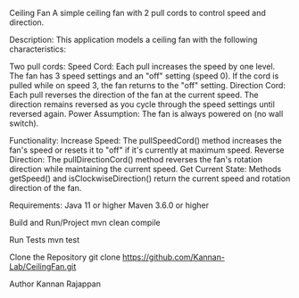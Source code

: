 Ceiling Fan
A simple ceiling fan with 2 pull cords to control speed and direction.

Description:
This application models a ceiling fan with the following characteristics:

Two pull cords:
Speed Cord: Each pull increases the speed by one level. The fan has 3 speed settings and an "off" setting (speed 0). If the cord is pulled while on speed 3, the fan returns to the "off" setting.
Direction Cord: Each pull reverses the direction of the fan at the current speed. The direction remains reversed as you cycle through the speed settings until reversed again.
Power Assumption: The fan is always powered on (no wall switch).

Functionality:
Increase Speed: The pullSpeedCord() method increases the fan's speed or resets it to "off" if it's currently at maximum speed.
Reverse Direction: The pullDirectionCord() method reverses the fan's rotation direction while maintaining the current speed.
Get Current State: Methods getSpeed() and isClockwiseDirection() return the current speed and rotation direction of the fan.

Requirements:
Java 11 or higher
Maven 3.6.0 or higher

Build and Run/Project
mvn clean compile

Run Tests
mvn test

Clone the Repository
git clone https://github.com/Kannan-Lab/CeilingFan.git

Author
Kannan Rajappan
